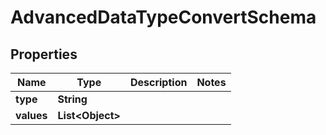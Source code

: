 # AdvancedDataTypeConvertSchema

## Properties
Name | Type | Description | Notes
------------ | ------------- | ------------- | -------------
**type** | **String** |  | 
**values** | **List&lt;Object&gt;** |  | 
